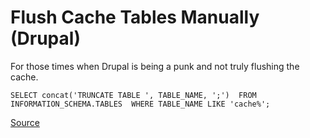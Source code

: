 # Flush Cache Tables Manually (Drupal)

For those times when Drupal is being a punk and not truly flushing the cache.

```
SELECT concat('TRUNCATE TABLE ', TABLE_NAME, ';')  FROM INFORMATION_SCHEMA.TABLES  WHERE TABLE_NAME LIKE 'cache%';
```

[Source](https://stackoverflow.com/a/1575435)
